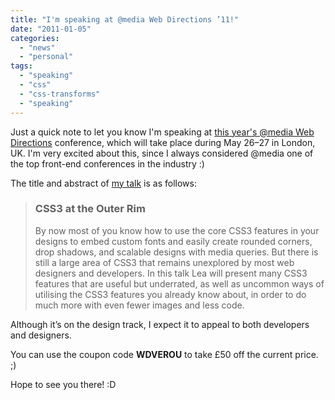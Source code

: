 ```yaml
---
title: "I'm speaking at @media Web Directions ’11!"
date: "2011-01-05"
categories:
  - "news"
  - "personal"
tags:
  - "speaking"
  - "css"
  - "css-transforms"
  - "speaking"
---
```


Just a quick note to let you know I'm speaking at [this year's @media Web Directions](http://atmedia11.webdirections.org/) conference, which will take place during May 26–27 in London, UK. I'm very excited about this, since I always considered @media one of the top front-end conferences in the industry :)

The title and abstract of [my talk](http://atmedia11.webdirections.org/program/design/#css3-at-the-outer-rim) is as follows:

> ### CSS3 at the Outer Rim
>
> By now most of you know how to use the core CSS3 features in your designs to embed custom fonts and easily create rounded corners, drop shadows, and scalable designs with media queries. But there is still a large area of CSS3 that remains unexplored by most web designers and developers. In this talk Lea will present many CSS3 features that are useful but underrated, as well as uncommon ways of utilising the CSS3 features you already know about, in order to do much more with even fewer images and less code.

Although it’s on the design track, I expect it to appeal to both developers and designers.

You can use the coupon code **WDVEROU** to take £50 off the current price. ;)

Hope to see you there! :D
